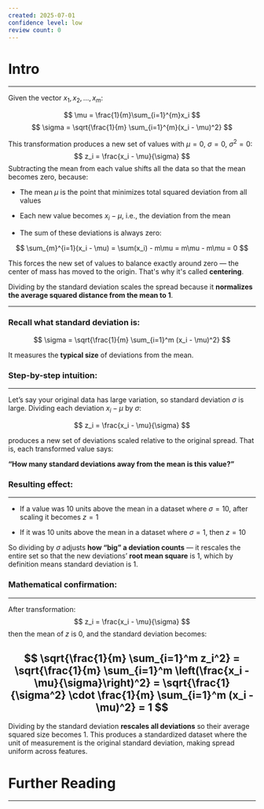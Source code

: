 ```yaml
---
created: 2025-07-01
confidence level: low
review count: 0
---
```

# Intro
---
Given the vector $x_1, x_2, ..., x_m$:

$$ \mu = \frac{1}{m}\sum_{i=1}^{m}x_i $$
$$ \sigma = \sqrt{\frac{1}{m} \sum_{i=1}^{m}(x_i - \mu)^2} $$

This transformation produces a new set of values with $\mu = 0$, $\sigma = 0$, $\sigma^2 = 0$:
$$ z_i = \frac{x_i - \mu}{\sigma} $$
Subtracting the mean from each value shifts all the data so that the mean becomes zero, because:

- The mean $\mu$ is the point that minimizes total squared deviation from all values

- Each new value becomes $x_i - \mu$, i.e., the deviation from the mean

- The sum of these deviations is always zero:

$$ \sum_{m}^{i=1}(x_i - \mu) = \sum(x_i) - m\mu = m\mu - m\mu = 0 $$

This forces the new set of values to balance exactly around zero — the center of mass has moved to the origin. That's why it's called **centering**.

Dividing by the standard deviation scales the spread because it **normalizes the average squared distance from the mean to 1**.

---

### Recall what standard deviation is:

$$ \sigma = \sqrt{\frac{1}{m} \sum_{i=1}^m (x_i - \mu)^2} $$

It measures the **typical size** of deviations from the mean.
### Step-by-step intuition:
---

Let’s say your original data has large variation, so standard deviation $\sigma$ is large. Dividing each deviation $x_i - \mu$ by $\sigma$:

$$ z_i = \frac{x_i - \mu}{\sigma} $$

produces a new set of deviations scaled relative to the original spread. That is, each transformed value says:  

**“How many standard deviations away from the mean is this value?”**

### Resulting effect:
---
- If a value was 10 units above the mean in a dataset where $\sigma = 10$, after scaling it becomes $z = 1$

- If it was 10 units above the mean in a dataset where $\sigma = 1$, then $z = 10$

So dividing by $\sigma$ adjusts **how “big” a deviation counts** — it rescales the entire set so that the new deviations’ **root mean square** is 1, which by definition means standard deviation is 1.

### Mathematical confirmation:
---
After transformation:
$$ z_i = \frac{x_i - \mu}{\sigma} $$
then the mean of $z$ is 0, and the standard deviation becomes:

$$ \sqrt{\frac{1}{m} \sum_{i=1}^m z_i^2} = \sqrt{\frac{1}{m} \sum_{i=1}^m \left(\frac{x_i - \mu}{\sigma}\right)^2} = \sqrt{\frac{1}{\sigma^2} \cdot \frac{1}{m} \sum_{i=1}^m (x_i - \mu)^2} = 1 $$
---
Dividing by the standard deviation **rescales all deviations** so their average squared size becomes 1. This produces a standardized dataset where the unit of measurement is the original standard deviation, making spread uniform across features.

# Further  Reading
---